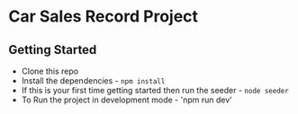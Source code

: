 # Car Sales Record Project 

## Getting Started

- Clone this repo 
- Install the dependencies -  `npm install`
- If this is your first time getting started then run the seeder - `node seeder`
- To Run the project in development mode - 'npm run dev'

